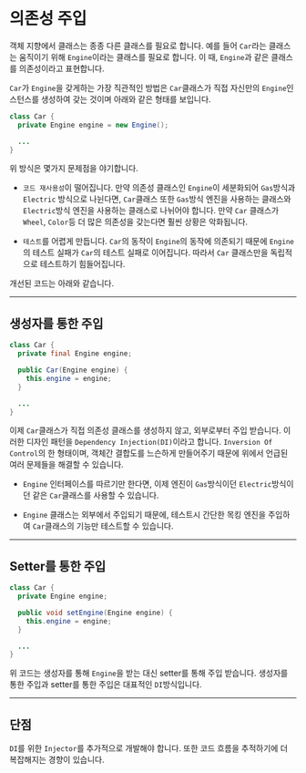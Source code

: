 # 의존성 주입

객체 지향에서 클래스는 종종 다른 클래스를 필요로 합니다. 예를 들어 `Car`라는 클래스는 움직이기 위해 `Engine`이라는 클래스를 필요로 합니다. 이 때, `Engine`과 같은 클래스를 의존성이라고 표현합니다.

`Car`가 `Engine`을 갖게하는 가장 직관적인 방법은 `Car`클래스가 직접 자신만의 `Engine`인스턴스를 생성하여 갖는 것이며 아래와 같은 형태를 보입니다.

```java
class Car {
  private Engine engine = new Engine();

  ...
}
```

위 방식은 몇가지 문제점을 야기합니다.

- `코드 재사용성`이 떨어집니다. 만약 의존성 클래스인 `Engine`이 세분화되어 `Gas`방식과 `Electric` 방식으로 나뉜다면, `Car`클래스 또한 `Gas`방식 엔진을 사용하는 클래스와 `Electric`방식 엔진을 사용하는 클래스로 나뉘어야 합니다. 만약 `Car` 클래스가 `Wheel`, `Color`등 더 많은 의존성을 갖는다면 훨씬 상황은 악화됩니다.

- `테스트`를 어렵게 만듭니다. `Car`의 동작이 `Engine`의 동작에 의존되기 때문에 `Engine`의 테스트 실패가 `Car`의 테스트 실패로 이어집니다. 따라서 `Car` 클래스만을 독립적으로 테스트하기 힘들어집니다.

개선된 코드는 아래와 같습니다.

---

## 생성자를 통한 주입

```java
class Car {
  private final Engine engine;

  public Car(Engine engine) {
    this.engine = engine;
  }

  ...
}
```

이제 `Car`클래스가 직접 의존성 클래스를 생성하지 않고, 외부로부터 주입 받습니다. 이러한 디자인 패턴을 `Dependency Injection(DI)`이라고 합니다. `Inversion Of Control`의 한 형태이며, 객체간 결합도를 느슨하게 만들어주기 때문에 위에서 언급된 여러 문제들을 해결할 수 있습니다.

- `Engine` 인터페이스를 따르기만 한다면, 이제 엔진이 `Gas`방식이던 `Electric`방식이던 같은 `Car`클래스를 사용할 수 있습니다.

- `Engine` 클래스는 외부에서 주입되기 때문에, 테스트시 간단한 목킹 엔진을 주입하여 `Car`클래스의 기능만 테스트할 수 있습니다.

---

## Setter를 통한 주입

```java
class Car {
  private Engine engine;

  public void setEngine(Engine engine) {
    this.engine = engine;
  }

  ...
}
```

위 코드는 생성자를 통해 `Engine`을 받는 대신 setter를 통해 주입 받습니다. 생성자를 통한 주입과 setter를 통한 주입은 대표적인 `DI`방식입니다.

---

## 단점

`DI`를 위한 `Injector`를 추가적으로 개발해야 합니다. 또한 코드 흐름을 추적하기에 더 복잡해지는 경향이 있습니다.

